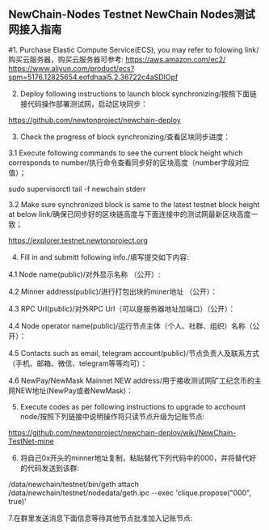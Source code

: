 ## NewChain-Nodes Testnet NewChain Nodes测试网接入指南

#1. Purchase Elastic Compute Service(ECS), you may refer to folowing link/购买云服务器，购买云服务器可参考:
https://aws.amazon.com/ec2/
https://www.aliyun.com/product/ecs?spm=5176.12825654.eofdhaal5.2.36722c4aSDIOpf

2. Deploy following instructions to launch block synchronizing/按照下面链接代码操作部署测试网，启动区块同步：

https://github.com/newtonproject/newchain-deploy

3. Check the progress of block synchronizing/查看区块同步进度：

3.1 Execute following commands to see the current block height which corresponds to number/执行命令查看同步好的区块高度（number字段对应值）；

sudo supervisorctl tail -f newchain stderr

3.2 Make sure synchronized block is same to the latest testnet block height at below link/确保已同步好的区块链高度与下面连接中的测试网最新区块高度一致；

https://explorer.testnet.newtonproject.org

4. Fill in and submitt following info./填写提交如下内容:

4.1 Node name(public)/对外显示名称 （公开）:

4.2 Minner address(public)/进行打包出块的miner地址 （公开）：

4.3 RPC Url(public)/对外RPC Url（可以是服务器地址加端口）（公开）：

4.4 Node operator name(public)/运行节点主体（个人、社群、组织）名称（公开）：

4.5 Contacts such as email, telegram account(public)/节点负责人及联系方式（手机、邮箱、微信、telegram等等均可）：

4.6 NewPay/NewMask Mainnet NEW address/用于接收测试网矿工纪念币的主网NEW地址(NewPay或者NewMask)：

5. Execute codes as per following instructions to upgrade to acchount node/按照下列链接中说明操作将只读节点升级为记账节点:

https://github.com/newtonproject/newchain-deploy/wiki/NewChain-TestNet-mine

6. 将自己0x开头的minner地址复制，粘贴替代下列代码中的000，并将替代好的代码发送到该群:

/data/newchain/testnet/bin/geth attach /data/newchain/testnet/nodedata/geth.ipc --exec 'clique.propose("000", true)'

7.在群里发送消息下面信息等待其他节点批准加入记账节点:
